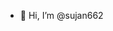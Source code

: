 - 👋 Hi, I’m @sujan662


<!---
sujan662/sujan662 is a ✨ special ✨ repository because its `README.md` (this file) appears on your GitHub profile.
You can click the Preview link to take a look at your changes.
--->
